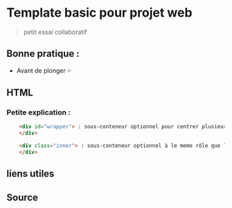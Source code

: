 # Template basic pour projet web

> petit essai collaboratif

## Bonne pratique :

- Avant de plonger  :sweat_drops:


## HTML

### Petite explication :

``` HTML
    <div id="wrapper"> : sous-conteneur optionnel pour centrer plusieurs blocs de la même manière
    </div>
```


``` HTML
    <div class="inner"> : sous-conteneur optionnel à le meme rôle que le wrapper
    </div>
```


## liens utiles

## Source
